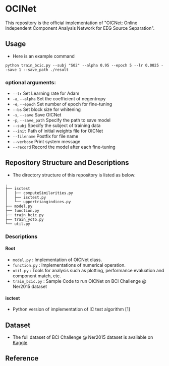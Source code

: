 # OCINet
This repository is the official implementation of "OICNet: Online Independent Component Analysis Network for EEG Source Separation".
## Usage
* Here is an example command
```
python train_bcic.py --subj "S02" --alpha 0.95 --epoch 5 --lr 0.0025 --save 1 --save_path ./result 
```
### optional arguments:
* `--lr`                    Set Learning rate for Adam
* `-a`, `--alpha`           Set the coefficient of negentropy
* `-e`, `--epoch`           Set number of epoch for fine-tuning
* `--bs`                    Set block size for whitening
* `-s`,  `--save`           Save OICNet
* `-p`, `--save_path`       Specify the path to save model
* `--subj`                  Specify the subject of training data
* `--init`                  Path of initial weights file for OICNet
* `--filename`              Postfix for file name
* `--verbose`               Print system message
* `--record`                Record the model after each fine-tuning
## Repository Structure and Descriptions
* The directory structure of this repository is listed as below:
```
.
├── isctest
│   ├── computeSimilarities.py
│   ├── isctest.py
│   └── uppertriangindices.py
├── model.py
├── function.py
├── train_bcic.py
├── train_yoto.py
└── util.py
```
### Descriptions
#### Root
* `model.py` : Implementation of OICNet class.
* `function.py` : Implementations of numerical operation.
* `util.py` : Tools for analysis such as plotting, performance evaluation and component match, etc.
* `train_bcic.py` : Sample Code to run OICNet on BCI Challenge @ Ner2015 dataset
#### isctest
* Python version of implementation of IC test algorithm [1]
## Dataset
* The full dataset of BCI Challenge @ Ner2015 dataset is available on [Kaggle](https://www.kaggle.com/c/inria-bci-challenge).
## Reference
